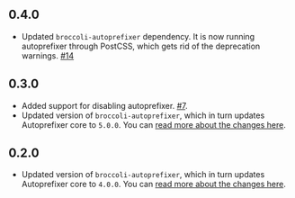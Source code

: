 ## 0.4.0
+ Updated `broccoli-autoprefixer` dependency. It is now running
  autoprefixer through PostCSS, which gets rid of the deprecation
warnings.
[#14](https://github.com/kimroen/ember-cli-autoprefixer/pull/14)

## 0.3.0
+ Added support for disabling autoprefixer. [#7](https://github.com/kimroen/ember-cli-autoprefixer/pull/7).
+ Updated version of `broccoli-autoprefixer`, which in turn updates Autoprefixer
core to `5.0.0`. You can [read more about the changes here](https://github.com/postcss/autoprefixer/releases/tag/5.0.0).

## 0.2.0
+ Updated version of `broccoli-autoprefixer`, which in turn updates Autoprefixer
core to `4.0.0`. You can [read more about the changes here](https://github.com/postcss/autoprefixer/releases/tag/4.0.0).
